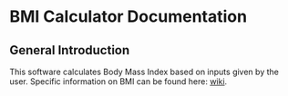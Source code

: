 # BMI Calculator Documentation
## General Introduction
This software calculates Body Mass Index based on inputs given by the user. Specific information on BMI can be found here: [wiki].

[wiki]: <https://en.wikipedia.org/wiki/Body_mass_index>

